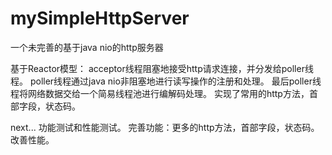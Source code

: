 # mySimpleHttpServer
一个未完善的基于java nio的http服务器

基于Reactor模型：
acceptor线程阻塞地接受http请求连接，并分发给poller线程。
poller线程通过java nio非阻塞地进行读写操作的注册和处理。
最后poller线程将网络数据交给一个简易线程池进行编解码处理。
实现了常用的http方法，首部字段，状态码。

next...
功能测试和性能测试。
完善功能：更多的http方法，首部字段，状态码。
改善性能。
